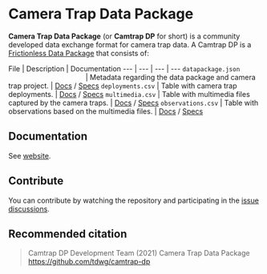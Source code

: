 # Camera Trap Data Package

**Camera Trap Data Package** (or **Camtrap DP** for short) is a community developed data exchange format for camera trap data. A Camtrap DP is a [Frictionless Data Package](https://frictionlessdata.io/data-package/) that consists of:

File | Description | Documentation
--- | --- | --- | ---
`datapackage.json`<img width=150> | Metadata regarding the data package and camera trap project. | [Docs](https://tdwg.github.io/camtrap-dp/metadata/) / [Specs](https://github.com/tdwg/camtrap-dp/blob/main/camtrap-dp-profile.json)
`deployments.csv` | Table with camera trap deployments. | [Docs](https://tdwg.github.io/camtrap-dp/tables/#deployments) / [Specs](https://github.com/tdwg/camtrap-dp/blob/main/deployments-table-schema.json)
`multimedia.csv` | Table with multimedia files captured by the camera traps. | [Docs](https://tdwg.github.io/camtrap-dp/tables/#multimedia) / [Specs](https://github.com/tdwg/camtrap-dp/blob/main/multimedia-table-schema.json)
`observations.csv` | Table with observations based on the multimedia files. | [Docs](https://tdwg.github.io/camtrap-dp/tables/#observations) / [Specs](https://github.com/tdwg/camtrap-dp/blob/main/observations-table-schema.json)

## Documentation

See [website](http://tdwg.github.io/camtrap-dp).


## Contribute

You can contribute by watching the repository and participating in the [issue discussions](https://github.com/tdwg/camtrap-dp/issues).

## Recommended citation

> Camtrap DP Development Team (2021) Camera Trap Data Package <https://github.com/tdwg/camtrap-dp>
